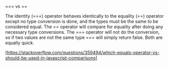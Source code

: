 
 === vs ==

The identity (===) operator behaves identically to the equality (==) operator except no type conversion is done, and the types must be the same to be considered equal.
The == operator will compare for equality after doing any necessary type conversions. The === operator will not do the conversion, so if two values are not the same type === will simply return false. Both are equally quick.

[https://stackoverflow.com/questions/359494/which-equals-operator-vs-should-be-used-in-javascript-comparisons]

